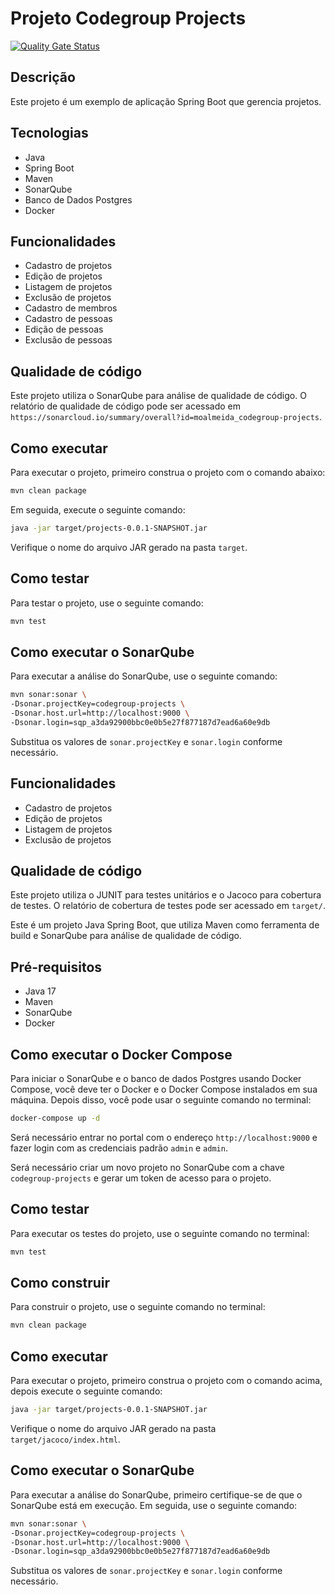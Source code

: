 # Projeto Codegroup Projects

[![Quality Gate Status](https://sonarcloud.io/api/project_badges/measure?project=moalmeida_codegroup-projects&metric=alert_status)](https://sonarcloud.io/summary/new_code?id=moalmeida_codegroup-projects)

## Descrição

Este projeto é um exemplo de aplicação Spring Boot que gerencia projetos.

## Tecnologias

- Java
- Spring Boot
- Maven
- SonarQube
- Banco de Dados Postgres
- Docker

## Funcionalidades

- Cadastro de projetos
- Edição de projetos
- Listagem de projetos
- Exclusão de projetos
- Cadastro de membros
- Cadastro de pessoas
- Edição de pessoas
- Exclusão de pessoas


## Qualidade de código

Este projeto utiliza o SonarQube para análise de qualidade de código. O relatório de qualidade de código pode ser acessado em `https://sonarcloud.io/summary/overall?id=moalmeida_codegroup-projects`.


## Como executar

Para executar o projeto, primeiro construa o projeto com o comando abaixo:

```bash
mvn clean package
```

Em seguida, execute o seguinte comando:

```bash
java -jar target/projects-0.0.1-SNAPSHOT.jar
```

Verifique o nome do arquivo JAR gerado na pasta `target`.

## Como testar

Para testar o projeto, use o seguinte comando:

```bash
mvn test
```

## Como executar o SonarQube

Para executar a análise do SonarQube, use o seguinte comando:

```bash
mvn sonar:sonar \
-Dsonar.projectKey=codegroup-projects \
-Dsonar.host.url=http://localhost:9000 \
-Dsonar.login=sqp_a3da92900bbc0e0b5e27f877187d7ead6a60e9db
```

Substitua os valores de `sonar.projectKey` e `sonar.login` conforme necessário.

## Funcionalidades

- Cadastro de projetos
- Edição de projetos
- Listagem de projetos
- Exclusão de projetos


## Qualidade de código

Este projeto utiliza o JUNIT para testes unitários e o Jacoco para cobertura de testes. O relatório de cobertura de testes pode ser acessado em `target/`.

Este é um projeto Java Spring Boot, que utiliza Maven como ferramenta de build e SonarQube para análise de qualidade de código.

## Pré-requisitos

- Java 17
- Maven
- SonarQube
- Docker

## Como executar o Docker Compose

Para iniciar o SonarQube e o banco de dados Postgres usando Docker Compose, você deve ter o Docker e o Docker Compose instalados em sua máquina. Depois disso, você pode usar o seguinte comando no terminal:

```bash
docker-compose up -d
```

Será necessário entrar no portal com o endereço `http://localhost:9000` e fazer login com as credenciais padrão `admin` e `admin`.

Será necessário criar um novo projeto no SonarQube com a chave `codegroup-projects` e gerar um token de acesso para o projeto.


## Como testar

Para executar os testes do projeto, use o seguinte comando no terminal:

```bash
mvn test
```

## Como construir

Para construir o projeto, use o seguinte comando no terminal:

```bash
mvn clean package
```

## Como executar

Para executar o projeto, primeiro construa o projeto com o comando acima, depois execute o seguinte comando:

```bash
java -jar target/projects-0.0.1-SNAPSHOT.jar
```

Verifique o nome do arquivo JAR gerado na pasta `target/jacoco/index.html`.

## Como executar o SonarQube

Para executar a análise do SonarQube, primeiro certifique-se de que o SonarQube está em execução. Em seguida, use o seguinte comando:

```bash
mvn sonar:sonar \
-Dsonar.projectKey=codegroup-projects \
-Dsonar.host.url=http://localhost:9000 \
-Dsonar.login=sqp_a3da92900bbc0e0b5e27f877187d7ead6a60e9db
```

Substitua os valores de `sonar.projectKey` e `sonar.login` conforme necessário.
